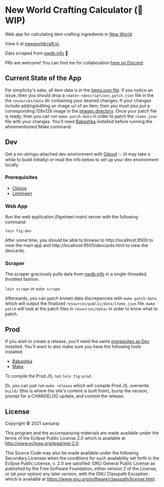 # New World Crafting Calculator (👷 WIP)

Web app for calculating item crafting ingredients in [New World](https://www.newworld.com/en-us/). 

View it at [newworldcraft.io](https://newworldcraft.io).

Data scraped from [nwdb.info](nwdb.info) 🙇

PRs are welcome! You can find me for collaboration [here on Discord](https://discord.gg/FCqzwycR23).

## Current State of the App

For simplicity's sake, all item data is in the [items.json file](https://github.com/sansarip/nw-calculator/blob/main/resources/public/data/items.json). 
If you notice an issue, then you should drop a `<date>-<description>.patch.json` file in the the `resources/data` dir 
containing your desired changes. If your changes include adding/editing an image url of an item, 
then you must also put a corresponding 128x128 image in the [images directory](https://github.com/sansarip/nw-calculator/tree/main/resources/public/images). 
Once your patch file is ready, then you can run `make patch-data` in order to patch the `items.json` file with your changes. 
You'll need [Babashka](https://github.com/babashka/babashka) installed before running the aforementioned Make command.

## Dev

Get a no-strings-attached dev environment with [Gitpod](https://gitpod.io/#https://github.com/sansarip/nw-calculator) 💥 (it may take a while to build initially) _or_ read the info below to set up your dev environment locally.

### Prerequisites <a name="prereqs"></a>

* [Clojure](https://clojure.org/guides/getting_started)
* [Leiningen](https://leiningen.org/)

### Web App

Run the web application (figwheel-main) server with the following command:

`lein fig:dev`

After some time, you should be able to browse to http://localhost:9500 to 
view the main app and http://localhost:9500/devcards.html to view the devcards.

### Scraper

The scraper graciously pulls data from [nwdb.info](nwdb.info) in a single-threaded, throttled fashion.

`lein scrape` _or_ `make scrape`

Afterwards, you can patch _known_ data discrepancies with `make patch-data` which will output the 
finalized `resources/public/data/items.json` file. 
`make patch` will look at the patch files in `resources/data/` in order to know what to patch.

## Prod

If you wish to create a release, you'll need the same [prerequites as Dev](#prereqs) installed. You'll want to also make sure you have the following tools installed:

* [Babashka](https://github.com/babashka/babashka)
* [Make](https://www.gnu.org/software/make/)

To compile the Prod JS, run `lein fig:prod`.

Or, you can just run `make release` which will compile Prod JS, 
overwrite `build/` (this is where the site's content is built from), 
bump the version, prompt for a CHANGELOG update, and commit the release.


## License

Copyright © 2021 sansarip

This program and the accompanying materials are made available under the
terms of the Eclipse Public License 2.0 which is available at
http://www.eclipse.org/legal/epl-2.0.

This Source Code may also be made available under the following Secondary
Licenses when the conditions for such availability set forth in the Eclipse
Public License, v. 2.0 are satisfied: GNU General Public License as published by
the Free Software Foundation, either version 2 of the License, or (at your
option) any later version, with the GNU Classpath Exception which is available
at https://www.gnu.org/software/classpath/license.html.
